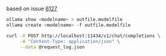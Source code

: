based on issue [6127](https://github.com/ollama/ollama/issues/6127)

```bash
ollama show <modelname> > outfile.modelfile
ollama create <modelname> -f outfile.modelfile

curl -X POST http://localhost:11434/v1/chat/completions \
     -H "Content-Type: application/json" \
     --data @request_log.json
```
